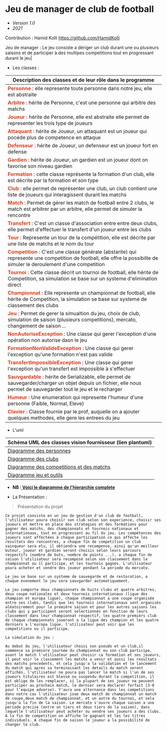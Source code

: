 # Jeu de manager de club de football

- *Version 1.0*
- *2021*

Contribution : Hamid Kolli <https://github.com/HamidKolli>

Jeu de manager : Le jeu consiste a dériger un club durant une ou plusieurs saisons et de participer à des multipes competitions tout en progressant durant le jeu|

- Les classes :

| Description des classes et de leur rôle dans le programme |
|----------------------------------------------------------|
| <b style="color:#d93e1d;">Personne</b> : elle represente toute personne dans notre jeu, elle est abstraite |
| <b style="color:#d93e1d;">Arbitre</b> : hérite de Personne, c'est une personne qui arbitre des matchs |
| <b style="color:#d93e1d;">Joueur</b> : hérite de Personne, elle est abstraite elle permet de representer les trois type de joueurs |
| <b style="color:#d93e1d;">Attaquant</b> : hérite de Joueur, un attaquant est un joueur qui pocéde plus de competence en attaque |
| <b style="color:#d93e1d;">Defenseur</b> : hérite de Joueur, un defenseur est un joueur fort en defense |
| <b style="color:#d93e1d;">Gardien</b> : hérite de Joueur, un gardien est un joueur dont on favorise son niveau gardien |
| <b style="color:#d93e1d;">Formation</b> : cette classe représente la formation d'un club, elle est décrite par la formation et son type |
| <b style="color:#d93e1d;">Club</b> : elle permet de représenter une club, un club contient une liste de joueurs qui interagissent durant les matchs |
| <b style="color:#d93e1d;">Match</b> : Permet de gérer les match de football entre 2 clubs, le match est arbitrer par un arbitre, elle permet de simuler la rencontre|
| <b style="color:#d93e1d;">Transfert</b> : C'est un classe d'association entre entre deux clubs, elle permet d'effectuer le transfert d'un joueur entre les clubs
| <b style="color:#d93e1d;">Tour</b> : Represente un tour de la compétition, elle est décrite par une liste de matchs et le nom du tour |
| <b style="color:#d93e1d;">Competition</b> : C'est une classe générale (abstarite) qui represente une competition de football, elle offre la possibilte de simuler le deroulement d'une competition |
| <b style="color:#d93e1d;">Tournoi</b> : Cette classe décrit un tournoi de football, elle hérite de Competition, sa simulation se base sur un systeme d'elimination direct |
| <b style="color:#d93e1d;">Championnat</b> : Elle represente un championnat de football, elle hérite de Competition, la simulation se base sur systeme de classement des clubs |
| <b style="color:#d93e1d;">Jeu</b> : Permet de gerer la simualtion du jeu, choix de club, simulation de saison (plusieurs competitions), mercato, changement de saison ... |
| <b style="color:#d93e1d;">NonAutoriseException</b> : Une classe qui gerer l'exception d'une opération non autorise dasn le jeu |
| <b style="color:#d93e1d;">FormationNonValideException</b> : Une classe qui gerer l'exception qu'une formation n'est pas valide |
| <b style="color:#d93e1d;">TransfertImpossibleException</b> : Une classe qui gerer l'exception qu'un transfert est impossible à s'effectuer |
| <b style="color:#d93e1d;">Sauvgardable</b> : hérite de Serializable, elle permet de sauvegarder/charger un objet depuis un fichier, elle nous permet de sauvegarder tout le jeu et le recharger |
| <b style="color:#d93e1d;">Humeur</b> : Une enumeration qui represente l'humeur d'une personne (Faible, Normal, Eleve) |
| <b style="color:#d93e1d;">Clavier</b> : Classe fournie par le prof, auquelle on a ajouter quelques methodes, elle gere les entrees du jeu |

- L'uml

| Schéma UML des classes vision fournisseur (lien plantuml)|
|----------------------------------------------------------|
|<a href="http://www.plantuml.com/plantuml/png/rLLDJnin4Btlhx3W4aI2u5gr5K4DfLL3KSEXjshMEoH6k_RYZwWIod-l7SV9DElbGwg4Uajcni_lpRxnd1iBshgcBb2wXbsv1frcZyKnkmHHrkX_N2lTGEr_J6fS8XOZ9gHbKYmHNAmlHgEH3yS_W_tiaJyQOdEqroGy2F5AENz9IFq0MP74e-Tb1LybHhwY5tvL550Qgu5RncimXjsWDafAPA9fQsnGMiDcu9Ou1rr1k34ed5ajv9n9rUoOS0Wmg76jwNYBDDWL3qajXr1xn7pbKecAkRRo4Q9ZSyog-2F4kfA2X2tbWxC3faQfc-_O8hQuYCh6kXHM8yFV5cL5b3uMeyGBx-u41ovi4X4FTJLGlSFkwS2rzJ71oNUQRDC3aYVYIO6GDbnMQhm4Pz547Z17CzoblaYBUedI2YNDDvn3RGXmqijh9N6G-zPVbKEdCmqXBahyf-EVlsQtuzi9-y3EJa-BGtO5PZ65zdripP05DdFK7pVaBfmrprVTA25VKZS5onTcvaohPENyWSIBmeojXGU7-UGdl4DfI39EmcVGbK3fmxk-Zak3agEvgD4Ofp4bNODQHMDiUjVnHPxHy0b2mo9BA6CpGk8eJKq3skDht-n4XQkcHIk29-ZpiVqcq_K9ao-Fe72ld4KTQMOA8vDsdIPtqFeyi75jgqNp2cZAP-s1O06KbUizI_sIYZkDo43b6LUY4TAzkbwlhOFnFKvJjo9lmOqJne3adPBegpIqFbSgLID8XWyEQZFuNjuZjqoLzpI9nf8ROwynHiXJuh6r-NjtN7VDIY3o-NwVvx2fsVFODDy_9tlOT5OewbucDrhK3UjfekTJYCvQTnUHM7ZOBMJ7B-msNYE4DNMuUr6ZfwjgqFlcBO0lXgp7uISd9vl-60gR9BqUjKjEOwEM-2_uhTBsZGu1QTEwIKuFosQRVCltj3kST4_l3-PMMBmsfBh2Tid_KDW6loFhHQj_8Zduk_35gpsWeudBDLtzbasZwu8AUdA_OIpgsyVPXHQ4Fx-xQPlo5FBVELqPtw7d5qgV9yx3uclgFm00">Diagramme des personnes</a> |
|<a href="http://www.plantuml.com/plantuml/png/nLHXYnit4FtkNo7IBskw2xbBeH3Q42TdXmi-EvnzK2WboDgnJyUkj1cDWiEH_rvfvTNAUrjwXKA-t7dVctaQZMRUMqCSoTRLXEyC8HV4HCMDOH-r1OkJIVXQQAmvIQsOh9iAQb1as8RRht3WMF9T1UnnyZDxDEIYn7Sc5R7L-lPcjcI_ivT3PhrOp5URwuNZBeRSrJnoboct8PJguEdPtNBxUU75jzVhbOjxySkhLoycHPjEtngO55tqlYixi7_-nIff2AvW3yg0HNEEpuZu5yiL3V0RMKcmnm0oVsC9NdA6oByjNSHlruhW0FWcn6ybsOfBT9KKXRj4x5ush2kFHUV_hZPrKb-rB9cuvyhnpv5zViu_HpxHGd13m0LWIpsqaxBHI5nHpdfehWWTD9qK8Qq1h2r1adIHXb_wm9tM5N354DeJddL0dhwL4qclyJzr_00A4F2JTgp9_1d3mJm0tKAJ9PNahDJMRqRDZ-5KC0qNNhHB8Xr-UCKEu_kz5FU0MrUYmvFfOQBIAc3zeP7rU9XFe9WRod78ydpk1sGov2DClnRf6H_26dXeh94k8bY8YTtqwTyxHtbVsTqppIIqCQx-kxkh3_EjzuwNJvpbPlR7vu_hk_dTxSORoEKJ_dgLy1U_zgrKkfuKtL4xMxhwat4KzreQQKwtXwCyW19m2r-iDDsM-njblLf-BfQFPSRvucwW2J1qB0l_JaC-dVmKop2sQL3Muu7d3n6eDmn12Di00deue2OTqvLrUjgScF-WCRuzGy4fSv9T_RoT9CZQnnVkJzwrN-Yw0PB1Y8gH6ae_koL2bleKfZuL9mYI81D1J3ObAGaCRSPZYXzkjkvtvpoXgIshsfzHmJOb9vWJZmypqj9nvpQffK8mqxwo2ZXcesQLjiyPGsMozUu1136zUqZ91cnR52xXXfEu7wqi6ifArpk4qoNcHr7PyQk4JKlCCAJqZfDqQV3IxyCQ9-C1BNRC1elk0yBwUjbtxGRtMTmUl6a1deWGwU4OKifQAZkCSEYvyYShZU5A39n-QEmZIndTENm7RsqReuk21V0rgvA8detIh_k976T7Tgipy2roPVQ0n1vR0onw99iclXlwGISE1gQLi-W56nJ9rnKOYXRQe3o6D7_Bjw1AMrT_0m00">Diagramme des clubs</a>|
|<a href="http://www.plantuml.com/plantuml/png/xLNDRXit4BxlKn39HO6rHNDLMo6kegGDB5U8x5uBQdSiqU2IM_uODWozUpbBqQHOQjlwqaiEjgZvds--6NtGXYfZErurd6fDLjGqUyAwdaC7mcYoeVO1TbIrTCk1F5SrsHZ5n8uew1LePqCDa-9dQ_HP7GUjhOAp1XkhUn2jHGCc316osoh0a0jkjnzbnnh6eQXSFXfG3AogwhgkBdpz4zIG9l6TaY2A7bDogRRCA23KVxvp_W-IjUHUMb2JhPGSg20TXhosV1gARsJNWs5OkNC9qXsOJICLJ1APaVw1Cb-1i_gTCl6d1QjEf6cdkIBMZ9fGDYgFpybf7LzFq4Kb8eUQwoAoPosonCyQ8pQ7m1Bn04exfFpN0ISq2y21Dckgd0FhCSMXydPlthyXigv36xC0VwR6zBDqYESD8WcEBBwHLesHE825P3eI1rqcKOhaKFJfYcdpuv1sJhXxm_3MhsHA7XBnlefHJp6EnbZQFAATAupxhwT9HqK2PWJHbhiyaz5nONX4sezxbW9GLNIhZQAD8HxnHUnq5FZONoijoZukFrtUNjtyyNMv-6srNbvlbkGdylxxqn5T16i50wH2Gs0iPMBvsEFuHGFLMtyYR0TAOlbE4DhhGs-9h8LxUdbtnvezWET1saXAXxyNC2taJrbpfFSyq5kdIkJkaL7u70ZrHU9HmF6iW77ktauILk-pmz2bIBL7qQJiwpPuy0rCfRvDDSplrZ2NcxvOF8Tf7X9Q8twPDkNA9oPOhaONB08_5-wF2fEPX3CJCVjCTm8WdkpCFcBcUnoMnZzrEglChNniypvjtr83WVMq42YVMLXPFxQH_I5EayAnLj102yAS7DiNegAqH9vuu_N83fS8xNSutSjmE37VZ9YqgDIkU9nrUbg5P0GU3OZsPF5nluF-zRjJMe_HlNfNrVdLJ4vi8uKsoZ85wQLzTQgBqeAKjkBSAlmh_lyNqfUPFahlSKwNVpuELPXyHgFONx28lyu9he4_YptjUbU8eEOCXzwINwZUhsW_L3Sblme3Et0O83fwBHs2-eTmhMEq_ubnES6-80O0toZsJnHBDxN_RYcCUie6FYT6CL3HfSmBZBs8rCY2Et2yIJgTx9Gka9dGWJ2niOO3LMTseGuGhwNsA2NG7ggKud5HU9A_-k1uRpl-5m00">Diagramme des competitions et des matchs</a>|
|<a href="http://www.plantuml.com/plantuml/png/XLDDJyCu4BttLrWz5Ir5siiUq7uGe4YWKh7RmhMQ9DDsa6D7CtQtRCL_NxkrqgG4SKhyvisRySppZJXWvoizA3I8g3iDMq9M-y5OxKFCKV6fRlrgXOpbFmXbY95HVoY3_vxXemWzcjgxkME4Ag7p3t5ONP6vk1YCn-EWcsgCBWQ_d6gGSKg0X7XYN8m64J9hLQ58XrXQdsjCtFl3uLlk4K_SAQrDBxMflqPtjx6qQvDWZPU7O0MxJiBMKgaARGN3HJu7Wy11Na61QWv-YslW4cAZk7DeIb5pP09D_nt0_HSbWMtJt8eqpg32opCfcx-ZQpTn5YysmEilAfs4t5gDO49N9Aw76Yu2kJY6mgda25lLwCYHDSaZJ-WLLRN62esJinxsFVD_U9nEbhFiURAypnRPyZQRJuA3Xk_ehyfy-5t2F7jhQ88yFD_Mtw_PRF7wl7oQl0RQRst3nWu37A0aM0lwqhve-40EQ4p7NOrCQ0fC03baYDUS0uaroQn1gclK04IZ7F5kpRG0xWam9iEd1GIgZQQyqpwFzFQOrRlro2r0HXapV4n9tEz_DOPg4VvKHOiTv98xDs12Em-MAuYHjEus-GKuD4arDaaLSW7ETfhLO8hKVqiuhlyugmuPvV2AXEG0fuSrQSPzaX5qBwt5Z7gMrN1zNOB3baftXz6vST33NuVAZiSgpbLTgo9yKZCnV0njeAh96WCk44w74sDXFHjBryeTVteYXVKr9ZoLEz1bYX8Ffr36EJd69fhE3Q6zn-lEQXWBBD4u7AI7DxCcyyuoIHX4WNLaDNPeaFW4-wZD-lcmip2n9Dlu8oIzWQRo9_MUZ1-BB1YCh93TOrLR4ShrZrM-J-ahSnCKVAN_1m00">Diagramme jeu et outils</a>|

- **NB :<a href="http://www.plantuml.com/plantuml/png/VPDBRzim3CVl-XH2xptiwbEBj7iCwr2WnUwCmpG4zF18QWZswHVBDkkviGzn9Ft-ueF--quKM4iC3lQY3AtwDe28VqQMd19wYbt0Y4d5lq3vWs_01zW7TAQu-NJZy-sj_reY5cxygVul0txF1GjxF2kcmoo-6_0zxqaPF_09gyBl0abDCCGRyGCUCOd5N-8lm0V2j8GEKubZsSvHKkGZjFX_dtRf1PaWqD_Q_1ZuS-O8IZcjZyaaTKP3viQ_3HMjq42YQ2tBbiewtrGzKI0ivot9Asa9G6ozxKBPhxTLwOSWmqRUgILi_75QRbDBWrR9AqEI8x9E1q-WxMcrDkygDr-Ercey38i5xgjfV7jvFkH8BOLrmUDPaGaBMsMvyFgCUbeZr7ZZYEfQtFBpsENOeTAsbsOYgwvFqdYzF9yPMpnWqhdkwWHaNd_AP1wVNtGJ_9XfT_b1KbFOb8OM-wKuyz49OaSv9T1hUToSMngp4oVpmMYrdpdT5yrCWe_d5hi-Y0Msa-K7Uhdr2m8TjkxufT--nIwBq3vitRBgiAo_kHxE_UG7G-rEcOIannNDPd4Hl6zCCRsnnkkmk4BQN3givvQkokK7Ih-PaFd2wBWNTuVfK6Bu1m00"> Voici le diagramme de l'hierarchie complete</a>**

- La Présentation :

> Présentation du projet 

    Ce projet consiste en un jeu de gestion d'un club de football, l'utilisateur poura choisir son club selon son experience, choisir ses joueurs et mettre en place des strategies et des formations pour gagner des matchs, des championnats et tournois nationaux et internationaux, tout en progressant au fil du jeu. Les compétences des joueurs sont affectées à chaque participation ce qui affecte les resultats des rencontres, a chaque fin de competition un club vainqueur sera elu, il obtiendra une recompense, ainsi qu'un meilleur buteur, joueur et gardien seront choisis selon leurs parcours respectifs (nombre de buts, nombre de points ...), a chaque fin de saison l'utilisateur sera recomposé selon son classement dans le championnat ou il participe, et les tournois gagnés. L'utilisateur poura acheter et vendre des joueur pendant la periode du mercato.

    Le jeu se base sur un systeme de sauvegarde et de restoration, a chaque evenement le jeu sera sauvgarder automatiquement.

    Le jeu comporte deux championnats de huits clubs et quatre arbitres, deux coupe nationales et deux tournois internationaux (ligue des champion et europa ligue), chaque championnat a une coupe organisée entre ses clubs, tandis que les tournois internationaux sont organisés aléatoirement pour la première saison et pour les autres saisons les clubs qui y participent seront selectionnés en fonction de leurs classement dans leur championnat respectif, les quatre premièrs club de chaque championnats joueront a la ligue des champion et les quatre derniers a l'europa ligue. l'utilisateur peut voir que les competitions ou il participe.  

    La simulation du jeu :

    Au debut du jeu, l'utilisateur choisi son pseudo et un club,il commence sa première journée du championnat ou son club participe, avant le match l'utilisateur peut choisir ca formation et ses joueurs, il peut voir le classement les matchs a venir et aussi les resultats des matchs precedents, et cela jusqu'a la validation et le lancement du match qui apres sa terminaisant les details du match seront affichés, l'utilisateur ne poura pas lancer le match si l'un de ses joueurs titulaires est blessé ou suspendu durant la competition, il est oblige de les remplacer, si la plupart de ses joueur ne peuvent participer au prochain match, le dernier sera declarer forfait (3-0 pour l'equipe adverse). Y'aura une alternance dans les competitions dans notre cas l'utilisateur joue deux match de championnat un match de coupe,deux match de championnat, et un autre du tournoi, et sela jusqu'a la fin de la saison. Le mercato s'ouvre chaque saison a une periode precise (entre un tiers et deux tiers de la saison), dans lequelle l'utilisateur peut acheter ou vendre ses joueurs a des clubs. A la fin de competition on affiche le gagnant et les les titres individuels. A chaque fin de saison le joueur a la possibilité de changer le club.
